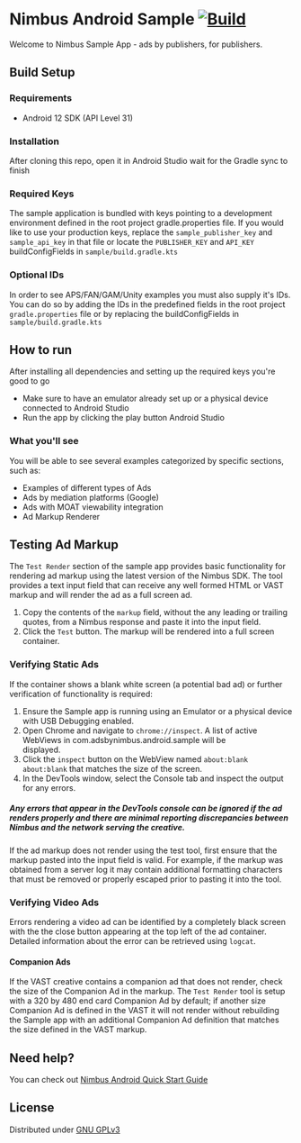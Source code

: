 # Nimbus Android Sample [![Build](https://github.com/timehop/nimbus-android-sample/actions/workflows/build.yml/badge.svg)](https://github.com/timehop/nimbus-android-sample/actions/workflows/build.yml)

Welcome to Nimbus Sample App - ads by publishers, for publishers.

## Build Setup

### Requirements

- Android 12 SDK (API Level 31)

### Installation

After cloning this repo, open it in Android Studio wait for the Gradle sync to finish

### Required Keys

The sample application is bundled with keys pointing to a development environment defined in the 
root project gradle.properties file. If you would like to use your production keys, replace the 
`sample_publisher_key` and `sample_api_key` in that file or locate the `PUBLISHER_KEY` and 
`API_KEY` buildConfigFields in `sample/build.gradle.kts`

### Optional IDs

In order to see APS/FAN/GAM/Unity examples you must also supply it's IDs. You can do so by
adding the IDs in the predefined fields in the root project `gradle.properties` file or by replacing
the buildConfigFields in `sample/build.gradle.kts`

## How to run

After installing all dependencies and setting up the required keys you're good to go

- Make sure to have an emulator already set up or a physical device connected to Android Studio
- Run the app by clicking the play button Android Studio

### What you'll see

You will be able to see several examples categorized by specific sections, such as:

- Examples of different types of Ads
- Ads by mediation platforms (Google)
- Ads with MOAT viewability integration
- Ad Markup Renderer

## Testing Ad Markup

The `Test Render` section of the sample app provides basic functionality for rendering ad markup using the latest 
version of the Nimbus SDK. The tool provides a text input field that can receive any well formed HTML or VAST markup
and will render the ad as a full screen ad. 

1. Copy the contents of the `markup` field, without the any leading or trailing quotes, from a Nimbus
   response and paste it into the input field.
2. Click the `Test` button. The markup will be rendered into a full screen container.

### Verifying Static Ads

If the container shows a blank white screen (a potential bad ad) or further verification of functionality is required:

1. Ensure the Sample app is running using an Emulator or a physical device with USB Debugging enabled.
2. Open Chrome and navigate to `chrome://inspect`. A list of active WebViews in com.adsbynimbus.android.sample will be  
displayed.
3. Click the `inspect` button on the WebView named `about:blank about:blank` that matches the size of the screen.
4. In the DevTools window, select the Console tab and inspect the output for any errors. 

##### Any errors that appear in the DevTools console can be ignored if the ad renders properly and there are minimal reporting discrepancies between Nimbus and the network serving the creative.
    
If the ad markup does not render using the test tool, first ensure that the markup pasted into the input field is valid. 
For example, if the markup was obtained from a server log it may contain additional formatting characters that must be 
removed or properly escaped prior to pasting it into the tool.

### Verifying Video Ads

Errors rendering a video ad can be identified by a completely black screen with the the close button appearing at the 
top left of the ad container. Detailed information about the error can be retrieved using `logcat`.

#### Companion Ads

If the VAST creative contains a companion ad that does not render, check the size of the Companion Ad in the markup.
The `Test Render` tool is setup with a 320 by 480 end card Companion Ad by default; if another size Companion Ad is 
defined in the VAST it will not render without rebuilding the Sample app with an additional Companion Ad definition
that matches the size defined in the VAST markup.

## Need help?

You can check out [Nimbus Android Quick Start Guide](https://adsbynimbus-public.s3.amazonaws.com/android/docs/1.11.5/index.html)

## License

Distributed under [GNU GPLv3](https://choosealicense.com/licenses/gpl-3.0/)
